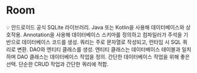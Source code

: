 # Room

<aside>
💡 안드로이드 공식 SQLite 라이브러리.
Java 또는 Kotlin을 사용해 데이터베이스와 상호작용.
Annotation을 사용해 데이터베이스 스키마를 정의하고 컴파일러가 주석을 기반으로 데이터베이스 코드를 생성.
쿼리는 주로 문자열로 작성되고, 런타임 시 SQL 쿼리로 변환.
DAO와 엔티티 클래스를 생성. 엔티티 클래스는 데이터베이스 테이블과 일치하며 DAO 클래스는 데이터베이스 작업을 정의.
간단한 데이터베이스 작업을 위해 좋은 선택. 단순한 CRUD 작업과 간단한 쿼리에 적합.

</aside>